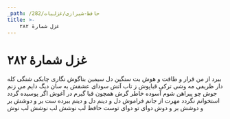 ```yaml
---
_path: /حافظ-شیرازی/غزلیات/282
title: >-
    غزل شمارهٔ ۲۸۲
---
```

# غزل شمارهٔ ۲۸۲

ببرد از من قرار و طاقت و هوش
بت سنگین دل سیمین بناگوش
نگاری چابکی شنگی کله دار
ظریفی مه وشی ترکی قباپوش
ز تاب آتش سودای عشقش
به سان دیگ دایم می زنم جوش
چو پیراهن شوم آسوده خاطر
گرش همچون قبا گیرم در آغوش
اگر پوسیده گردد استخوانم
نگردد مهرت از جانم فراموش
دل و دینم دل و دینم ببرده ست
بر و دوشش بر و دوشش بر و دوش
دوای تو دوای توست حافظ
لب نوشش لب نوشش لب نوش
